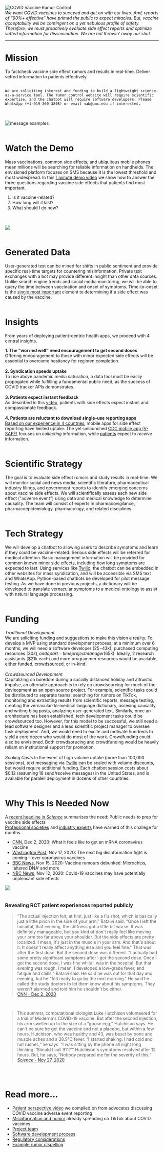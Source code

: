 ![COVID Vaccine Rumor Control](/docs/RumorControl_masks_chiron2.png)<br>
*We want COVID vaccines to succeed and get on with our lives. And, reports of “90%+ effective” have primed the public to expect miracles. But, vaccine acceptability will be contingent on a yet nebulous profile of safety. Therefore, we must proactively evaluate side effect reports and optimize vetted information for dissemination. We are not throwin’ away our shot.*
<br>

---

# Mission
To factcheck vaccine side effect rumors and results in real-time. Deliver vetted information to patients effectively.<br>
<br>

```
We are soliciting interest and funding to build a lightweight science-as-a-service tool. The rumor control website will require scientific expertise, and the chatbot will require software developers. Please WhatsApp (+1-919-260-3808) or email nab@unc.edu if interested.
```
<br><br>
![message examples](/docs/messageexamples4.png)
<br>
<br>
# Watch the Demo
Mass vaccinations, common side effects, and ubiquitous mobile phones mean millions will be searching for reliable information on handhelds. The envisioned platform focuses on SMS because it is the lowest threshold and most widespread. In this [1 minute demo video](https://vimeo.com/486023188) we show how to answer the three questions regarding vaccine side effects that patients find most important. 
1. Is it vaccine-related?
2. How long will it last?
3. What should I do now?

<br><br>
<a href="https://vimeo.com/486023188" rel="demo video">![](https://nabarundg.github.io/vaccinerumorcontrol/docs/vimeo_demo4.png)</a>
<br><br>

# Generated Data
User-generated text can be mined for shifts in public sentiment and provide specific real-time targets for countering misinformation. Private text exchanges with a bot may provide different insight than other data sources. Unlike search engine trends and social media monitoring, we will be able to query the time between vaccination and onset of symptoms. Time-to-onset is the [single most important](https://www.ncbi.nlm.nih.gov/pmc/articles/PMC6447519/) element to determining if a side effect was caused by the vaccine.
<br><br>

# Insights
From years of deploying patient-centric health apps, we proceed with 4 central insights.

**1. The "worried well" need encouragement to get second doses**<br>
Offering encouragement to those with minor expected side effects will be essential to overcome hesitancy for regimen completion.<br>
<br>
**2. Syndication speeds uptake**<br>
To rise above pandemic media saturation, a data tool must be easily propogated while fulfilling a fundamental public need, as the success of COVID tracker APIs demonstrates.<br>
<br>
**3. Patients expect instant feedback**<br>
As described in this [video](https://nabarundg.github.io/vaccinerumorcontrol/docs/patients.md), patients with side effects expect instant  and compassionate feedback.<br>
<br>
**4. Patients are reluctant to download single-use reporting apps**<br>
[Based on our experience in 4 countries](https://link.springer.com/article/10.1007/s40264-019-00813-6), mobile apps for side effect reporting have limited uptake. The yet-unlaunched [CDC mobile app (V-SAFE)](https://www.cdc.gov/coronavirus/2019-ncov/vaccines/safety.html) focuses on *collecting* information, while [patients](https://nabarundg.github.io/vaccinerumorcontrol/docs/patients.md) expect to *receive* information.
<br><br>

# Scientific Strategy
The goal is to evaluate side effect rumors and study results in real-time. We will monitor social and news media, scientific literature, pharmaceutical industry filings, and government reports to identify emerging concerns about vaccine side effects. We will scientifically assess each new side effect ("adverse event") using data and medical knowledge to determine causality. The team will consist of experts in pharmacovigilance, pharmacoepidemiology, pharmacology, and related disciplines.
<br><br>

# Tech Strategy
We will develop a chatbot to allowing users to describe symptoms and learn if they could be vaccine-related. Serious side effects will be referred for medical attention. Basic management information will be provided for common known minor side effects, including how long symptoms are expected to last. Using services like [Twilio](https://www.twilio.com/messaging), the chatbot can be embedded in other websites for mass syndication, and will be accessible via SMS text and WhatsApp. Python-based chatbots be developed for pilot message testing. As we have done in previous projects, a dictionary will be developed to translate vernacular symptoms to a medical ontology to assist with natural language processing.
<br><br>

# Funding
*Traditional Development*<br>
We are soliciting funding and suggestions to make this vision a reality. To develop a MVP using standard development process, at a minimum over 6 months, we will need a software developer ($25-$43k), purchased computing resources ($30k), and a part-time project manager ($65k). Ideally, 2 research assistants ($21k each) and more programmer resources would be available, either funded, crowdsourced, or in-kind.
<br><br>
*Crowdsourced Development*<br>
Capitalizing on boredom during a socially distanced holiday and altruistic impulse, an alternate approach is to rely on crowdsourcing for much of the devleopment as an open source project. For example, scientific tasks could be distributed to separate teams: searching for rumors on TikTok, monitoring and extracting results from scientific reports, message testing, creating the vernacular-to-medical language dictionary, assesing causality and writing blog posts, analyzing user-generated text. Similarly, once an architecture has been established, tech development tasks could be crowdsourced too. However, for this model to be successful, we still need a lead software designer and a lead scientific project manager to oversee task deployment. And, we would need to excite and motivate hundreds to yield a core dozen who would do most of the work. Crowdfunding could also be envisioned. Both crowdsorucing and crowdfunding would be heavily reliant on institutional support for promotion. 
<br><br>
*Scaling Costs*
In the event of high volume uptake (more than 100,000 sessions), text messaging via [Twilio](https://www.twilio.com/pricing) can be scaled with volume discounts, but would require additional funding. Each chatbot session costs about $0.12 (assuming 16 send/receive messages) in the United States, and is available for paralell deployment in dozens of other countries.
<br><br>

# Why This Is Needed Now
A [recent headline in *Science*](https://science.sciencemag.org/content/370/6520/1022?fbclid=IwAR1glSi-0GalPGx1ASJDzDPfyu91Wk-ODA_NbIYGlz2xrpjCRtceIdrcsPQ) summarizes the need: Public needs to prep for vaccine side effects<br>
[Professional societies](https://link.springer.com/article/10.1007/s40264-020-00941-4) and [industry experts](https://www.mymedsandme.com/resources/whitepapers/impact-covid-19-vaccination-on-safety-reporting-and-liability) have warned of this challege for months.
+ [CNN](https://www.cnn.com/2020/12/02/health/coronavirus-vaccine-volunteer-side-effects/index.html), Dec 2, 2020: What it feels like to get an mRNA coronavirus vaccine
+ [Washington Post](https://www.washingtonpost.com/politics/2020/11/17/cybersecurity-202-next-big-disinformation-fight-is-coming-over-coronavirus-vaccines/), Nov 17, 2020: The next big disinformation fight is coming – over coronavirus vaccines
+ [BBC News](https://www.bbc.com/news/54893437), Nov 15, 2020: Vaccine rumours debunked: Microchips, 'altered DNA' and more
+ [NBC News](https://www.nbcnews.com/health/health-news/covid-19-vaccines-may-have-potentially-unpleasant-side-effects-n1247485), Nov 12, 2020: Covid-19 vaccines may have potentially unpleasant side effects


<a href="https://science.sciencemag.org/content/370/6520/1022" rel="demo video">![](https://nabarundg.github.io/vaccinerumorcontrol/docs/scienceheadline2.png)</a>
<br><br>

### Revealing RCT patient experiences reported publicly
> "The actual injection felt, at first, just like a flu shot, which is basically just a little pinch in the side of your arm," Batalvi said. "Once I left the hospital, that evening, the stiffness got a little bit worse. It was definitely manageable, but you kind of don't really feel like moving your arm too far above your shoulder. But the side effects are pretty localized. I mean, it's just in the muscle in your arm. And that's about it. It doesn't really affect anything else and you feel fine."
> That was after the first dose. But the second dose was different.
> "I actually had some pretty significant symptoms after I got the second dose. Once I got the second dose, I was fine while I was in the hospital. But that evening was rough. I mean, I developed a low-grade fever, and fatigue and chills," Batalvi said. He said he was out for that day and evening, but he "felt ready to go by the next morning."
> He said he called the study doctors to let them know about his symptoms. They weren't alarmed and told him he shouldn't be either.<br>
> [CNN - Dec 2, 2020](https://www.cnn.com/2020/12/02/health/coronavirus-vaccine-volunteer-side-effects/index.html)
<br>

> This summer, computational biologist Luke Hutchison volunteered for a trial of Moderna's COVID-19 vaccine. But after the second injection, his arm swelled up to the size of a “goose egg,” Hutchison says. He can't be sure he got the vaccine and not a placebo, but within a few hours, Hutchison, who was healthy and 43, was beset by bone and muscle aches and a 38.9°C fever. “I started shaking. I had cold and hot rushes,” he says. “I was sitting by the phone all night long thinking: ‘Should I call 911?’” Hutchison's symptoms resolved after 12 hours. But, he says, “Nobody prepared me for the severity of this.”<br>
> [*Science* - Nov 27, 2020](https://science.sciencemag.org/content/370/6520/1022?fbclid=IwAR1glSi-0GalPGx1ASJDzDPfyu91Wk-ODA_NbIYGlz2xrpjCRtceIdrcsPQ)

<br><br>

# Read more...
+ [Patient perspective video](https://nabarundg.github.io/vaccinerumorcontrol/patients) we compiled on from advocates discussing COVID vaccine adverse event reporting
+ [Misinformation and humor](https://nabarundg.github.io/vaccinerumorcontrol/misinformation) already spreading on TikTok about COVID vaccines
+ [Project team](https://nabarundg.github.io/vaccinerumorcontrol/team)
+ [Software development process](https://nabarundg.github.io/vaccinerumorcontrol/softwaredev)
+ [Regulatory considerations](https://nabarundg.github.io/vaccinerumorcontrol/regulatory)
+ [Example rumor dispelling](https://tarheels.live/vaccine/rumors-and-results/)
